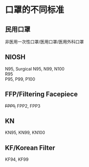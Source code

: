 # 口罩的不同标准

## 民用口罩

非医用一次性口罩/医用口罩/医用外科口罩

## NIOSH

N95, Surgical N95, N99, N100  
R95  
P95, P99, P100

## FFP/Filtering Facepiece

~~FPP1,~~ FPP2, FPP3

## KN

KN95, KN99, KN100

## KF/Korean Filter

KF94, KF99
